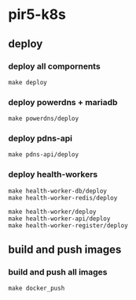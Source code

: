 # pir5-k8s

## deploy

### deploy all compornents

```
make deploy
```

### deploy powerdns + mariadb

```
make powerdns/deploy
```

### deploy pdns-api

```
make pdns-api/deploy
```

### deploy health-workers

```
make health-worker-db/deploy
make health-worker-redis/deploy

make health-worker/deploy
make health-worker-api/deploy
make health-worker-register/deploy
```

## build and push images

### build and push all images

```
make docker_push
```

